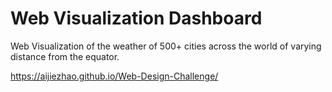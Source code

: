 # Web Visualization Dashboard
 Web Visualization of the weather of 500+ cities across the world of varying distance from the equator.

https://aijiezhao.github.io/Web-Design-Challenge/
